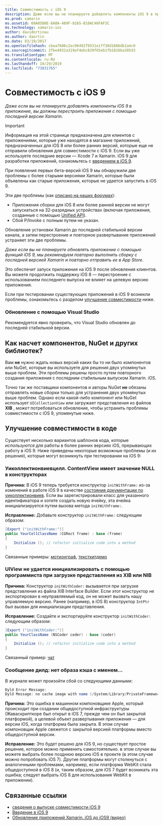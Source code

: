 ```yaml
---
title: Совместимость с iOS 9
description: Даже если вы не планируете добавлять компоненты iOS 9 в приложение, вы должны перестроить приложения с помощью последней версии Xamarin.
ms.prod: xamarin
ms.assetid: 69A05B0E-8A0A-489F-8165-B10AC46FAF3C
ms.technology: xamarin-ios
author: davidortinau
ms.author: daortin
ms.date: 03/19/2017
ms.openlocfilehash: cbea7686c2ec96492f9531e1ff30d1686db1a4c0
ms.sourcegitcommit: 2fbe4932a319af4ebc829f65eb1fb1816ba305d3
ms.translationtype: MT
ms.contentlocale: ru-RU
ms.lasthandoff: 10/29/2019
ms.locfileid: "73031765"
---
```

# <a name="ios-9-compatibility"></a>Совместимость с iOS 9

_Даже если вы не планируете добавлять компоненты iOS 9 в приложение, вы должны перестроить приложения с помощью последней версии Xamarin._

> [!IMPORTANT]
> Информация на этой странице предназначена для клиентов с приложениями, которые уже находятся в магазине приложений, предназначенных для iOS 8 или более ранних версий, которые еще не отправили обновления для совместимости с iOS 9. Если вы уже используете последние версии — Xcode 7 и Xamarin. iOS 9 для разработки приложений, ознакомьтесь с [введением в iOS 9](~/ios/platform/introduction-to-ios9/index.md).

При появления первых бета-версий iOS 9 мы обнаружили две проблемы с более старыми версиями Xamarin, которые были объявлены как старые приложения, которые не удается запустить в iOS 9.

Эти две проблемы (как [описано на наших форумах](https://forums.xamarin.com/discussion/comment/131529/#Comment_131529)):

- Приложения сборки для iOS 8 или более ранней версии не могут запускаться на 32-разрядных устройствах (включая приложения, созданные с помощью [Unified API](~/cross-platform/macios/unified/index.md)).
- Сбой P/Invoke с полным путем не указан.

Обновление установки Xamarin до последней стабильной версии канала, а затем перестроение и повторное развертывание приложений устраняет эти две проблемы.

_Даже если вы не планируете обновлять приложение с помощью функций iOS 9, мы рекомендуем повторно выполнить сборку с последней версией Xamarin и повторно отправить ее в App Store_.

Это обеспечит запуск приложения на iOS 9 после обновления клиентов.
Вы можете продолжить поддержку iOS 8 — перестроение с использованием последнего выпуска не влияет на целевую версию приложения.

Если при тестировании существующих приложений в iOS 9 возникли проблемы, ознакомьтесь с разделом [улучшение совместимости](#compat) ниже.

### <a name="updating-with-visual-studio"></a>Обновление с помощью Visual Studio

Рекомендуется явно проверить, что Visual Studio обновлен до последней стабильной версии.

## <a name="what-about-components-nugets-and-other-libraries"></a>Как насчет компонентов, NuGet и других библиотек?

Вам **не** нужно ждать новых версий каких бы то ни было компонентов или NuGet, которые вы используете для решения двух упомянутых выше проблем.
Эти проблемы решены просто путем повторного создания приложения с последним стабильным выпуском Xamarin. iOS.

Точно так же поставщики компонентов и авторы NuGet **не** обязаны отправлять новые сборки только для устранения двух упомянутых выше проблем. Однако если какой-либо компонент или NuGet использует `UICollectionView` или загружает представления из файлов **XIB** , *может* потребоваться обновление, чтобы устранить проблемы совместимости с iOS 9, упомянутые ниже.

<a name="compat" />

## <a name="improving-compatibility-in-your-code"></a>Улучшение совместимости в коде

Существует несколько вариантов шаблонов кода, которые *используются* для работы в более ранних версиях iOS, прерывающих работу в iOS 9. Ниже приведены некоторые возможные проблемы (и их решения), которые могут возникнуть при тестировании на iOS 9:

### <a name="uicollectionviewcellcontentview-is-null-in-constructors"></a>Уиколлектионвиевцелл. ContentView имеет значение NULL в конструкторах

**Причина:** В iOS 9 теперь требуется конструктор `initWithFrame:` из-за изменений в работе iOS 9 в качестве [состояния документации по уиколлектионвиев](https://developer.apple.com/library/ios/documentation/UIKit/Reference/UICollectionView_class/#//apple_ref/occ/instm/UICollectionView/dequeueReusableCellWithReuseIdentifier:forIndexPath). Если вы зарегистрировали класс для указанного идентификатора и хотите создать новую ячейку, эта ячейка инициализируется путем вызова метода `initWithFrame:`.

**Исправление:** Добавьте конструктор `initWithFrame:` следующим образом:

```csharp
[Export ("initWithFrame:")]
public YourCellClassName (CGRect frame) : base (frame)
{
    Initialize (); // refactor initialize code into a method
}
```

Связанные примеры: [мотионграф](https://github.com/xamarin/monotouch-samples/commit/3c1b7a4170c001e7290db9babb2b7a6dddeb8bcb), [тексткитдемо](https://github.com/xamarin/monotouch-samples/commit/23ea01b37326963b5ebf68bbcc1edd51c66a28d6)

### <a name="uiview-fails-to-init-with-coder-when-loading-a-view-from-a-xibnib"></a>UIView не удается инициализировать с помощью программиста при загрузке представления из XIB или NIB

**Причина:** Конструктор `initWithCoder:` вызывается при загрузке представления из файла XIB Interface Builder. Если этот конструктор не экспортирован в неуправляемый код, он не может вызвать нашу управляемую версию. Ранее (например, в iOS 8) конструктор `IntPtr` был вызван для инициализации представления.

**Исправление:** Создайте и экспортируйте конструктор `initWithCoder:` следующим образом:

```csharp
[Export ("initWithCoder:")]
public YourClassName (NSCoder coder) : base (coder)
{
    Initialize (); // refactor initialize code into a method
}
```

Связанный пример: [чат](https://github.com/xamarin/monotouch-samples/commit/7b81138d52e5f3f1aa3769fcb08f46122e9b6a88)

### <a name="dyld-message-no-cache-image-with-name"></a>Сообщение дилд: нет образа кэша с именем...

В журнале может произойти сбой со следующими данными:

```csharp
Dyld Error Message:
Dyld Message: no cache image with name (/System/Library/PrivateFrameworks/JavaScriptCore.framework/JavaScriptCore)
```

**Причина:** Это ошибка в машинном компоновщике Apple, который происходит при создании общедоступной инфраструктуры (Жаваскрипткоре был открыт в iOS 7, прежде чем он был закрытой платформой), а целевой объект развертывания приложения — для версии iOS, когда платформа была закрыта. В этом случае компоновщик Apple свяжется с закрытой версией платформы вместо общедоступной версии.

**Исправление:** Это будет решено для iOS 9, но существует простое решение, которое можно применить самостоятельно. в этом случае вы можете выбрать более позднюю версию iOS в проекте (в этом случае можно попробовать iOS 7). Другие платформы могут столкнуться с аналогичными проблемами, например, если платформа WebKit стала общедоступной в iOS 8 (и, таким образом, для iOS 7 будет возникать эта ошибка; следует выбрать iOS 8 для использования WebKit в приложении).

## <a name="related-links"></a>Связанные ссылки

- [сведения о выпуске совместимости iOS 9](https://releases.xamarin.com/ios-hotfix-for-ios-9-preview-xcode-6/)
- [Введение в iOS 9](~/ios/platform/introduction-to-ios9/index.md)
- [Обновление приложений Xamarin. iOS до iOS9 (видео)](https://university.xamarin.com/lightninglectures/Updating-your-XamariniOS-apps-to-iOS9)

